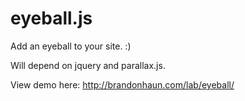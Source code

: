eyeball.js
=======


Add an eyeball to your site.  :)  

Will depend on jquery and parallax.js.

View demo here: http://brandonhaun.com/lab/eyeball/

